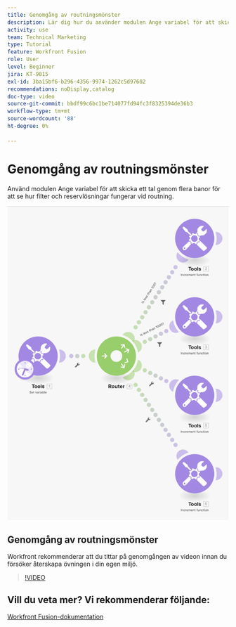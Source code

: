 ```yaml
---
title: Genomgång av routningsmönster
description: Lär dig hur du använder modulen Ange variabel för att skicka ett tal via flera sökvägar för att se hur filter och reservdelar fungerar i  [!DNL Adobe Workfront Fusion].
activity: use
team: Technical Marketing
type: Tutorial
feature: Workfront Fusion
role: User
level: Beginner
jira: KT-9015
exl-id: 3ba15bf6-b296-4356-9974-1262c5d97602
recommendations: noDisplay,catalog
doc-type: video
source-git-commit: bbdf99c6bc1be714077fd94fc3f8325394de36b3
workflow-type: tm+mt
source-wordcount: '88'
ht-degree: 0%

---
```


# Genomgång av routningsmönster

Använd modulen Ange variabel för att skicka ett tal genom flera banor för att se hur filter och reservlösningar fungerar vid routning.

![En bild av Fusion-scenariot](assets/universal-connectors-and-routing-7.png)

## Genomgång av routningsmönster

Workfront rekommenderar att du tittar på genomgången av videon innan du försöker återskapa övningen i din egen miljö.

>[!VIDEO](https://video.tv.adobe.com/v/335274/?quality=12&learn=on&enablevpops=1)


## Vill du veta mer? Vi rekommenderar följande:

[Workfront Fusion-dokumentation](https://experienceleague.adobe.com/sv/docs/workfront-fusion/using/get-started-with-fusion/understand-workfront-fusion/workfront-fusion-overview)
